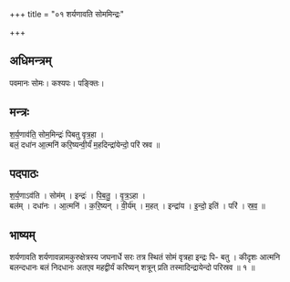 +++
title = "०१ शर्यणावति सोममिन्द्रः"

+++
## अधिमन्त्रम्
पवमानः सोमः। कश्यपः। पङ्क्तिः।

## मन्त्रः
श॒र्य॒णाव॑ति॒ सोम॒मिन्द्रः॑ पिबतु वृत्र॒हा ।  
बलं॒ दधा॑न आ॒त्मनि॑ करि॒ष्यन्वी॒र्यं॑ म॒हदिन्द्रा॑येन्दो॒ परि॑ स्रव ॥

## पदपाठः
श॒र्य॒णाऽव॑ति । सोम॑म् । इन्द्रः॑ । पि॒ब॒तु॒ । वृ॒त्र॒ऽहा ।  
बल॑म् । दधा॑नः । आ॒त्मनि॑ । क॒रि॒ष्यन् । वी॒र्य॑म् । म॒हत् । इन्द्रा॑य । इ॒न्दो॒ इति॑ । परि॑ । स्र॒व॒ ॥

## भाष्यम्
शर्यणावति शर्यणावन्नामकुरुक्षेत्रस्य जघनार्धे सरः तत्र स्थितं सोमं वृत्रहा इन्द्रः पि- बतु । कीदृशः आत्मनि बलन्दधानः बलं निदधानः अतएव महद्वीर्यं करिष्यन् शत्रून् प्रति तस्मादिन्द्रायेन्दो परिस्रव ॥ १ ॥